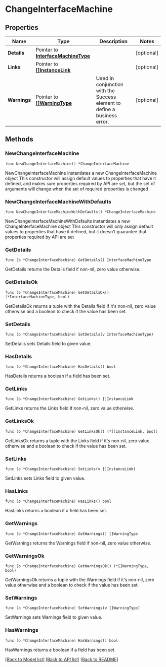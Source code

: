 # ChangeInterfaceMachine

## Properties

Name | Type | Description | Notes
------------ | ------------- | ------------- | -------------
**Details** | Pointer to [**InterfaceMachineType**](InterfaceMachineType.md) |  | [optional] 
**Links** | Pointer to [**[]InstanceLink**](InstanceLink.md) |  | [optional] 
**Warnings** | Pointer to [**[]WarningType**](WarningType.md) | Used in conjunction with the Success element to define a business error. | [optional] 

## Methods

### NewChangeInterfaceMachine

`func NewChangeInterfaceMachine() *ChangeInterfaceMachine`

NewChangeInterfaceMachine instantiates a new ChangeInterfaceMachine object
This constructor will assign default values to properties that have it defined,
and makes sure properties required by API are set, but the set of arguments
will change when the set of required properties is changed

### NewChangeInterfaceMachineWithDefaults

`func NewChangeInterfaceMachineWithDefaults() *ChangeInterfaceMachine`

NewChangeInterfaceMachineWithDefaults instantiates a new ChangeInterfaceMachine object
This constructor will only assign default values to properties that have it defined,
but it doesn't guarantee that properties required by API are set

### GetDetails

`func (o *ChangeInterfaceMachine) GetDetails() InterfaceMachineType`

GetDetails returns the Details field if non-nil, zero value otherwise.

### GetDetailsOk

`func (o *ChangeInterfaceMachine) GetDetailsOk() (*InterfaceMachineType, bool)`

GetDetailsOk returns a tuple with the Details field if it's non-nil, zero value otherwise
and a boolean to check if the value has been set.

### SetDetails

`func (o *ChangeInterfaceMachine) SetDetails(v InterfaceMachineType)`

SetDetails sets Details field to given value.

### HasDetails

`func (o *ChangeInterfaceMachine) HasDetails() bool`

HasDetails returns a boolean if a field has been set.

### GetLinks

`func (o *ChangeInterfaceMachine) GetLinks() []InstanceLink`

GetLinks returns the Links field if non-nil, zero value otherwise.

### GetLinksOk

`func (o *ChangeInterfaceMachine) GetLinksOk() (*[]InstanceLink, bool)`

GetLinksOk returns a tuple with the Links field if it's non-nil, zero value otherwise
and a boolean to check if the value has been set.

### SetLinks

`func (o *ChangeInterfaceMachine) SetLinks(v []InstanceLink)`

SetLinks sets Links field to given value.

### HasLinks

`func (o *ChangeInterfaceMachine) HasLinks() bool`

HasLinks returns a boolean if a field has been set.

### GetWarnings

`func (o *ChangeInterfaceMachine) GetWarnings() []WarningType`

GetWarnings returns the Warnings field if non-nil, zero value otherwise.

### GetWarningsOk

`func (o *ChangeInterfaceMachine) GetWarningsOk() (*[]WarningType, bool)`

GetWarningsOk returns a tuple with the Warnings field if it's non-nil, zero value otherwise
and a boolean to check if the value has been set.

### SetWarnings

`func (o *ChangeInterfaceMachine) SetWarnings(v []WarningType)`

SetWarnings sets Warnings field to given value.

### HasWarnings

`func (o *ChangeInterfaceMachine) HasWarnings() bool`

HasWarnings returns a boolean if a field has been set.


[[Back to Model list]](../README.md#documentation-for-models) [[Back to API list]](../README.md#documentation-for-api-endpoints) [[Back to README]](../README.md)


